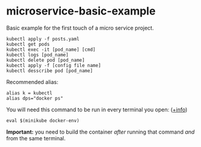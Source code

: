 # microservice-basic-example
Basic example for the first touch of a micro service project.


~~~
kubectl apply -f posts.yaml
kubectl get pods
kubectl exec -it [pod_name] [cmd]
kubectl logs [pod_name]
kubectl delete pod [pod_name]
kubectl apply -f [config file name]
kubectl desscribe pod [pod_name]
~~~

Recommended alias:
~~~
alias k = kubectl
alias dps="docker ps"
~~~

You will need this command to be run in every terminal you open: ([+info](https://minikube.sigs.k8s.io/docs/commands/docker-env/))

~~~
eval $(minikube docker-env)
~~~

**Important:** you need to build the container _after_ running that command _and_ from the same terminal.